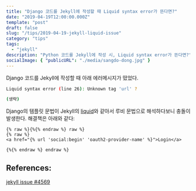 ```yaml
---
title: "Django 코드를 Jekyll에 작성할 때 Liquid syntax error가 뜬다면?"
date: "2019-04-19T12:00:00.000Z"
template: "post"
draft: false
slug: "/tips/2019-04-19-jekyll-liquid-issue"
category: "tips"
tags:
  - "jekyll"
description: "Python 코드를 Jekyll에 작성 시, Liquid syntax error가 뜬다면?"
socialImage: { "publicURL": "./media/sangdo-dong.jpg" }
---
```


Django 코드를 Jekyll에 작성할 때 아래 에러메시지가 떴었다.

```bash
Liquid syntax error (line 26): Unknown tag 'url' ?

(생략)
```

Django의 템플릿 문법이 Jekyll의 [liquid](https://jekyllrb.com/docs/liquid/)와 같아서 루비 문법으로 해석하다보니 충돌이 발생한다. 해결책은 아래와 같다:

```
{% raw %}{%{% endraw %} raw %}
{% raw %}
<a href="{% url 'social:begin' 'oauth2-provider-name' %}">Login</a>

{%{% endraw %} endraw %}
```

## References:

[jekyll issue #4569](https://github.com/jekyll/jekyll/issues/4569)
